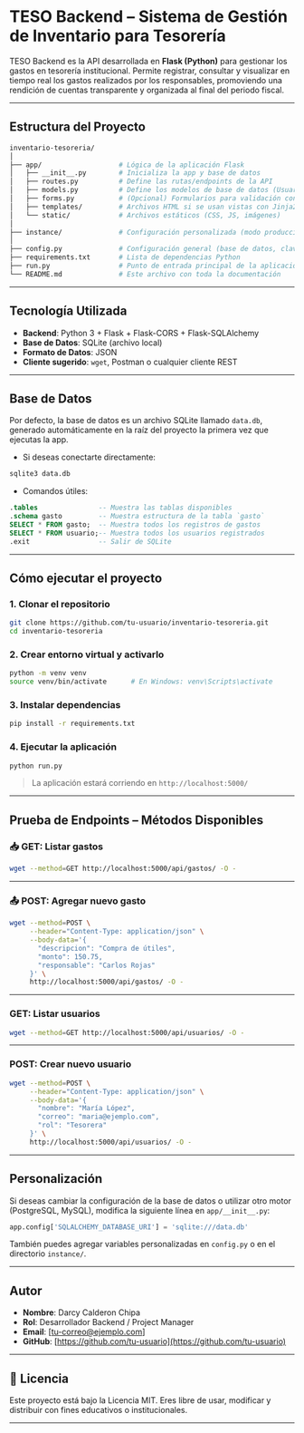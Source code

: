 #  TESO Backend – Sistema de Gestión de Inventario para Tesorería

TESO Backend es la API desarrollada en **Flask (Python)** para gestionar los gastos en tesorería institucional. Permite registrar, consultar y visualizar en tiempo real los gastos realizados por los responsables, promoviendo una rendición de cuentas transparente y organizada al final del periodo fiscal.

---

##  Estructura del Proyecto

```bash
inventario-tesoreria/
│
├── app/                   # Lógica de la aplicación Flask
│   ├── __init__.py        # Inicializa la app y base de datos
│   ├── routes.py          # Define las rutas/endpoints de la API
│   ├── models.py          # Define los modelos de base de datos (Usuario y Gasto)
│   ├── forms.py           # (Opcional) Formularios para validación con Flask-WTF
│   ├── templates/         # Archivos HTML si se usan vistas con Jinja2
│   └── static/            # Archivos estáticos (CSS, JS, imágenes)
│
├── instance/              # Configuración personalizada (modo producción, etc.)
│
├── config.py              # Configuración general (base de datos, claves, debug)
├── requirements.txt       # Lista de dependencias Python
├── run.py                 # Punto de entrada principal de la aplicación
└── README.md              # Este archivo con toda la documentación
````

---

##  Tecnología Utilizada

* **Backend**: Python 3 + Flask + Flask-CORS + Flask-SQLAlchemy
* **Base de Datos**: SQLite (archivo local)
* **Formato de Datos**: JSON
* **Cliente sugerido**: `wget`, Postman o cualquier cliente REST

---

##  Base de Datos

Por defecto, la base de datos es un archivo SQLite llamado `data.db`, generado automáticamente en la raíz del proyecto la primera vez que ejecutas la app.

* Si deseas conectarte directamente:

```bash
sqlite3 data.db
```

* Comandos útiles:

```sql
.tables               -- Muestra las tablas disponibles
.schema gasto         -- Muestra estructura de la tabla `gasto`
SELECT * FROM gasto;  -- Muestra todos los registros de gastos
SELECT * FROM usuario;-- Muestra todos los usuarios registrados
.exit                 -- Salir de SQLite
```

---

##  Cómo ejecutar el proyecto

### 1. Clonar el repositorio

```bash
git clone https://github.com/tu-usuario/inventario-tesoreria.git
cd inventario-tesoreria
```

### 2. Crear entorno virtual y activarlo

```bash
python -m venv venv
source venv/bin/activate      # En Windows: venv\Scripts\activate
```

### 3. Instalar dependencias

```bash
pip install -r requirements.txt
```

### 4. Ejecutar la aplicación

```bash
python run.py
```

> La aplicación estará corriendo en `http://localhost:5000/`

---

##  Prueba de Endpoints – Métodos Disponibles

### 📥 GET: Listar gastos

```bash
wget --method=GET http://localhost:5000/api/gastos/ -O -
```

---

### 📤 POST: Agregar nuevo gasto

```bash
wget --method=POST \
     --header="Content-Type: application/json" \
     --body-data='{
       "descripcion": "Compra de útiles",
       "monto": 150.75,
       "responsable": "Carlos Rojas"
     }' \
     http://localhost:5000/api/gastos/ -O -
```

---

###  GET: Listar usuarios

```bash
wget --method=GET http://localhost:5000/api/usuarios/ -O -
```

---

###  POST: Crear nuevo usuario

```bash
wget --method=POST \
     --header="Content-Type: application/json" \
     --body-data='{
       "nombre": "María López",
       "correo": "maria@ejemplo.com",
       "rol": "Tesorera"
     }' \
     http://localhost:5000/api/usuarios/ -O -
```

---

## Personalización

Si deseas cambiar la configuración de la base de datos o utilizar otro motor (PostgreSQL, MySQL), modifica la siguiente línea en `app/__init__.py`:

```python
app.config['SQLALCHEMY_DATABASE_URI'] = 'sqlite:///data.db'
```

También puedes agregar variables personalizadas en `config.py` o en el directorio `instance/`.

---

##  Autor

* **Nombre**: Darcy Calderon Chipa
* **Rol**: Desarrollador Backend / Project Manager
* **Email**: \[[tu-correo@ejemplo.com](mailto:tu-correo@ejemplo.com)]
* **GitHub**: [https://github.com/tu-usuario](https://github.com/tu-usuario)

---

## 📄 Licencia

Este proyecto está bajo la Licencia MIT. Eres libre de usar, modificar y distribuir con fines educativos o institucionales.

---

